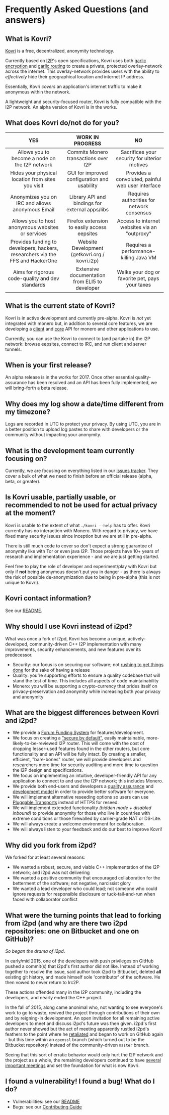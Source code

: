 # Frequently Asked Questions (and answers)

## What is Kovri?
[Kovri](https://getmonero.org/resources/moneropedia/kovri.html) is a free, decentralized, anonymity technology.

Currently based on [I2P](https://getmonero.org/resources/moneropedia/i2p.html)'s open specifications, Kovri uses both [garlic encryption](https://getmonero.org/resources/moneropedia/garlic-encryption.html) and [garlic routing](https://getmonero.org/resources/moneropedia/garlic-routing.html) to create a private, protected overlay-network across the internet. This overlay-network provides users with the ability to *effectively* hide their geographical location and internet IP address.

Essentially, Kovri *covers* an application's internet traffic to make it anonymous within the network.

A lightweight and security-focused router, Kovri is fully compatible with the I2P network. An alpha version of Kovri is in the works.

## What does Kovri do/not do for you?
|                        YES                       |                  WORK IN PROGRESS                |                       NO                         |
|:------------------------------------------------:|:------------------------------------------------:|:------------------------------------------------:|
| Allows you to become a node on the I2P network   | Commits Monero transactions over I2P             | Sacrifices your security for ulterior motives    |
| Hides your physical location from sites you visit| GUI for improved configuration and usability     | Provides a convoluted, painful web user interface|
| Anonymizes you on IRC and allows anonymous Email | Library API and bindings for external apps/libs  | Requires authorities for network consensus       |
| Allows you to host anonymous websites or services| Firefox extension to easily access eepsites      | Access to internet websites via an "outproxy"    |
| Provides funding to developers, hackers, researchers via the FFS and HackerOne | Website Development (getkovri.org / kovri.i2p) | Requires a performance-killing Java VM |
| Aims for rigorous code-quality and dev standards | Extensive documentation from ELI5 to developer   | Walks your dog or favorite pet, pays your taxes  |

## What is the current state of Kovri?
Kovri is in active development and currently pre-alpha. Kovri is *not* yet integrated with monero but, in addition to several core features, we are developing a [client](https://github.com/monero-project/kovri/issues/351) and [core](https://github.com/monero-project/kovri/issues/350) API for monero and other applications to use.

Currently, you can use the Kovri to connect to (and partake in) the I2P network: browse eepsites, connect to IRC, and run client and server tunnels.

## When is your first release?
An alpha release is in the works for 2017. Once other essential quality-assurance has been resolved and an API has been fully implemented, we will bring-forth a beta release.

## Why does my log show a date/time different from my timezone?
Logs are recorded in UTC to protect your privacy. By using UTC, you are in a better position to upload log pastes to share with developers or the community without impacting your anonymity.

## What is the development team currently focusing on?
Currently, we are focusing on everything listed in our [issues tracker](https://github.com/monero-project/kovri/issues/). They cover a bulk of what we need to finish before an official release (alpha, beta, or greater).

## Is Kovri usable, partially usable, or recommended to not be used for actual privacy at the moment?
Kovri is usable to the extent of what ```./kovri --help``` has to offer. Kovri currently has no interaction with Monero. With regard to privacy, we have fixed many security issues since inception but we are still in pre-alpha.

There is still much code to cover so don't expect a strong guarantee of anonymity like with Tor or even java I2P. Those projects have 10+ years of research and implementation experience - and we are just getting started.

Feel free to play the role of developer and experiment/play with Kovri but only if **not** being anonymous doesn't put you in danger - as there is always the risk of possible de-anonymization due to being in pre-alpha (this is not unique to Kovri).

## Kovri contact information?
See our [README](https://github.com/monero-project/kovri/blob/master/README.md).

## Why should I use Kovri instead of i2pd?

What was once a fork of i2pd, Kovri has become a unique, actively-developed, community-driven C++ I2P implementation with many improvements, security enhancements, and new features over its predecessor.

- Security: our focus is on securing our software; not [rushing to get things done](https://github.com/monero-project/kovri/issues/65) for the sake of having a release
- Quality: you're supporting efforts to ensure a quality codebase that will stand the test of time. This includes all aspects of code maintainability
- Monero: you will be supporting a crypto-currency that prides itself on privacy-preservation and anonymity while increasing both your privacy and anonymity

## What are the biggest differences between Kovri and i2pd?

- We provide a [Forum Funding System](https://forum.getmonero.org/8/funding-required) for features/development.
- We focus on creating a ["secure by default"](http://www.openbsd.org/security.html), easily maintainable, more-likely-to-be-reviewed I2P router. This will come with the cost of dropping lesser-used features found in the other routers, but core functionality and an API will be fully intact. By creating a smaller, efficient, "bare-bones" router, we will provide developers and researchers more time for security auditing and more time to question the I2P design and specifications.
- We focus on implementing an intuitive, developer-friendly API for any application to connect to and use the I2P network; this includes Monero.
- We provide both end-users and developers a [quality assurance](https://github.com/monero-project/kovri/issues/58) and [development model](https://github.com/monero-project/kovri-docs/blob/master/i18n/en/contributing.md) in order to provide better software for everyone.
- We will implement alternative reseeding options so users can use [Pluggable Transports](https://www.torproject.org/docs/pluggable-transports.html.en) instead of HTTPS for reseed.
- We will implement extended functionality *(hidden mode + disabled inbound)* to provide anonymity for those who live in countries with extreme conditions or those firewalled by carrier-grade NAT or DS-Lite.
- We will always create a welcome environment for collaboration.
- We will always listen to your feedback and do our best to improve Kovri!

## Why did you fork from i2pd?

We forked for at least several reasons:

- We wanted a robust, secure, and viable C++ implementation of the I2P network; and i2pd was not delivering
- We wanted a positive community that encouraged collaboration for the betterment of the software; not negative, narcissist glory
- We wanted a lead developer who could lead; not someone who could ignore requests for responsible disclosure or tuck-tail-and-run when faced with collaborator conflict

## What were the turning points that lead to forking from i2pd (and why are there two i2pd repositories: one on Bitbucket and one on GitHub)?

*So began the drama of i2pd*.

In early/mid 2015, one of the developers with push privileges on GitHub pushed a commit(s) that i2pd's first author did not like. Instead of working together to resolve the issue, said author took i2pd to Bitbucket, deleted **all** existing git history, and made himself sole 'contributor' of the software. He then vowed to never return to Irc2P.

These actions offended many in the I2P community, including the developers, and nearly ended the C++ project.

In the fall of 2015, along came anonimal who, not wanting to see everyone's work to go to waste, revived the project through contributions of their own and by reigning-in development. An open invitation for all remaining active developers to meet and discuss i2pd's future was then given. i2pd's first author never showed but the act of meeting apparently rustled i2pd's feathers to the point where he [retaliated](https://github.com/PurpleI2P/i2pd/issues/279) and began to work on GitHub again - but this time within an ```openssl``` branch (which turned out to be the Bitbucket repository) instead of the community-driven ```master``` branch.

Seeing that this sort of erratic behavior would only hurt the I2P network and the project as a whole, the remaining developers continued to have [several important meetings](https://github.com/monero-project/kovri/issues/47) and set the foundation for what is now Kovri.

## I found a vulnerability! I found a bug! What do I do?
- Vulnerabilities: see our [README](https://github.com/monero-project/kovri/blob/master/README.md)
- Bugs: see our [Contributing Guide](https://github.com/monero-project/kovri-docs/blob/master/i18n/en/contributing.md)
